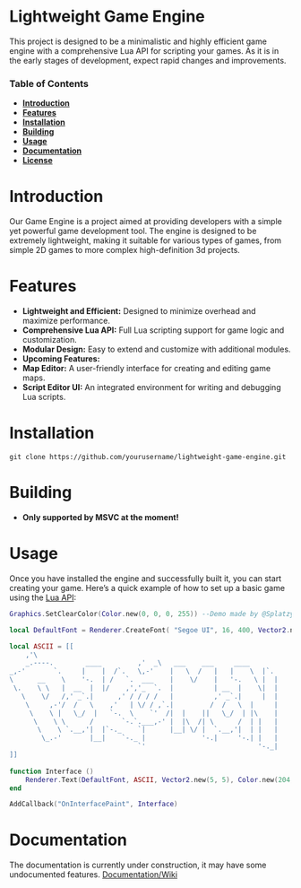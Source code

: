 # Lightweight Game Engine
This project is designed to be a minimalistic and highly efficient game engine with a comprehensive Lua API for scripting your games. As it is in the early stages of development, expect rapid changes and improvements.

### Table of Contents
* **[Introduction](#Introduction)**<br>
* **[Features](#Features)**<br>
* **[Installation](#Installation)**<br>
* **[Building](#Building)**<br>
* **[Usage](#Usage)**<br>
* **[Documentation](#Documentation)**<br>
* **[License](#License)**<br>

# Introduction
Our Game Engine is a project aimed at providing developers with a simple yet powerful game development tool. The engine is designed to be extremely lightweight, making it suitable for various types of games, from simple 2D games to more complex high-definition 3d projects.

# Features
* **Lightweight and Efficient:** Designed to minimize overhead and maximize performance.
* **Comprehensive Lua API:** Full Lua scripting support for game logic and customization.
* **Modular Design:** Easy to extend and customize with additional modules.
* **Upcoming Features:**
* **Map Editor:** A user-friendly interface for creating and editing game maps.
* **Script Editor UI:** An integrated environment for writing and debugging Lua scripts.

# Installation
`git clone https://github.com/yourusername/lightweight-game-engine.git`

# Building
* **Only supported by MSVC at the moment!**

# Usage
Once you have installed the engine and successfully built it, you can start creating your game. Here’s a quick example of how to set up a basic game using the [Lua API](https://edwn.gitbook.io/documentation/):
```lua
Graphics.SetClearColor(Color.new(0, 0, 0, 255)) --Demo made by @Splatzy

local DefaultFont = Renderer.CreateFont( "Segoe UI", 16, 400, Vector2.new( 0, 0 ), false)

local ASCII = [[
    ,'\
    _.----.        ____         ,'  _\   ___    ___     ____
_,-'       `.     |    |  /`.   \,-'    |   \  /   |   |    \  |`.
\      __    \    '-.  | /   `.  ___    |    \/    |   '-.   \ |  |
 \.    \ \   |  __  |  |/    ,','_  `.  |          | __  |    \|  |
   \    \/   /,' _`.|      ,' / / / /   |          ,' _`.|     |  |
    \     ,-'/  /   \    ,'   | \/ / ,`.|         /  /   \  |     |
     \    \ |   \_/  |   `-.  \    `'  /|  |    ||   \_/  | |\    |
      \    \ \      /       `-.`.___,-' |  |\  /| \      /  | |   |
       \    \ `.__,'|  |`-._    `|      |__| \/ |  `.__,'|  | |   |
        \_.-'       |__|    `-._ |              '-.|     '-.| |   |
                                `'                            '-._|
]]
    
function Interface ()   
	Renderer.Text(DefaultFont, ASCII, Vector2.new(5, 5), Color.new(204, 53, 53,255))
end

AddCallback("OnInterfacePaint", Interface)
```

# Documentation
The documentation is currently under construction, it may have some undocumented features.
[Documentation/Wiki](https://edwn.gitbook.io/documentation/)